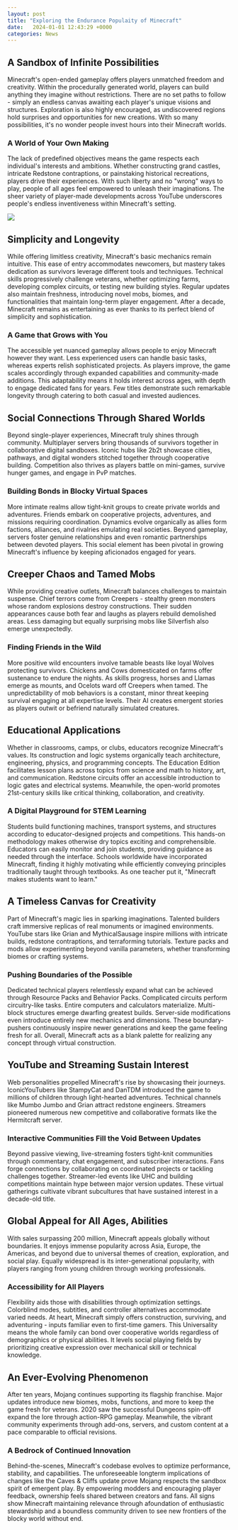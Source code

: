```yaml
---
layout: post
title: "Exploring the Endurance Populaity of Minecraft"
date:   2024-01-01 12:43:29 +0000
categories: News
---
```

## A Sandbox of Infinite Possibilities 

Minecraft's open-ended gameplay offers players unmatched freedom and creativity. Within the procedurally generated world, players can build anything they imagine without restrictions. There are no set paths to follow - simply an endless canvas awaiting each player's unique visions and structures. Exploration is also highly encouraged, as undiscovered regions hold surprises and opportunities for new creations. With so many possibilities, it's no wonder people invest hours into their Minecraft worlds. 

### A World of Your Own Making

The lack of predefined objectives means the game respects each individual's interests and ambitions. Whether constructing grand castles, intricate Redstone contraptions, or painstaking historical recreations, players drive their experiences. With such liberty and no "wrong" ways to play, people of all ages feel empowered to unleash their imaginations. The sheer variety of player-made developments across YouTube underscores people's endless inventiveness within Minecraft's setting.


![](https://static.planetminecraft.com/files/resource_media/screenshot/1243/2012-10-28_180359_3974647_lrg.jpg)
## Simplicity and Longevity

While offering limitless creativity, Minecraft's basic mechanics remain intuitive. This ease of entry accommodates newcomers, but mastery takes dedication as survivors leverage different tools and techniques. Technical skills progressively challenge veterans, whether optimizing farms, developing complex circuits, or testing new building styles. Regular updates also maintain freshness, introducing novel mobs, biomes, and functionalities that maintain long-term player engagement. After a decade, Minecraft remains as entertaining as ever thanks to its perfect blend of simplicity and sophistication. 

### A Game that Grows with You

The accessible yet nuanced gameplay allows people to enjoy Minecraft however they want. Less experienced users can handle basic tasks, whereas experts relish sophisticated projects. As players improve, the game scales accordingly through expanded capabilities and community-made additions. This adaptability means it holds interest across ages, with depth to engage dedicated fans for years. Few titles demonstrate such remarkable longevity through catering to both casual and invested audiences.

## Social Connections Through Shared Worlds

Beyond single-player experiences, Minecraft truly shines through community. Multiplayer servers bring thousands of survivors together in collaborative digital sandboxes. Iconic hubs like 2b2t showcase cities, pathways, and digital wonders stitched together through cooperative building. Competition also thrives as players battle on mini-games, survive hunger games, and engage in PvP matches. 

### Building Bonds in Blocky Virtual Spaces 

More intimate realms allow tight-knit groups to create private worlds and adventures. Friends embark on cooperative projects, adventures, and missions requiring coordination. Dynamics evolve organically as allies form factions, alliances, and rivalries emulating real societies. Beyond gameplay, servers foster genuine relationships and even romantic partnerships between devoted players. This social element has been pivotal in growing Minecraft's influence by keeping aficionados engaged for years.

## Creeper Chaos and Tamed Mobs  

While providing creative outlets, Minecraft balances challenges to maintain suspense. Chief terrors come from Creepers - stealthy green monsters whose random explosions destroy constructions. Their sudden appearances cause both fear and laughs as players rebuild demolished areas. Less damaging but equally surprising mobs like Silverfish also emerge unexpectedly.

### Finding Friends in the Wild

More positive wild encounters involve tamable beasts like loyal Wolves protecting survivors. Chickens and Cows domesticated on farms offer sustenance to endure the nights. As skills progress, horses and Llamas emerge as mounts, and Ocelots ward off Creepers when tamed. The unpredictability of mob behaviors is a constant, minor threat keeping survival engaging at all expertise levels. Their AI creates emergent stories as players outwit or befriend naturally simulated creatures.

## Educational Applications

Whether in classrooms, camps, or clubs, educators recognize Minecraft's values. Its construction and logic systems organically teach architecture, engineering, physics, and programming concepts. The Education Edition facilitates lesson plans across topics from science and math to history, art, and communication. Redstone circuits offer an accessible introduction to logic gates and electrical systems. Meanwhile, the open-world promotes 21st-century skills like critical thinking, collaboration, and creativity.

### A Digital Playground for STEM Learning 

Students build functioning machines, transport systems, and structures according to educator-designed projects and competitions. This hands-on methodology makes otherwise dry topics exciting and comprehensible. Educators can easily monitor and join students, providing guidance as needed through the interface. Schools worldwide have incorporated Minecraft, finding it highly motivating while efficiently conveying principles traditionally taught through textbooks. As one teacher put it, "Minecraft makes students want to learn."

## A Timeless Canvas for Creativity

Part of Minecraft's magic lies in sparking imaginations. Talented builders craft immersive replicas of real monuments or imagined environments. YouTube stars like Grian and MythicalSausage inspire millions with intricate builds, redstone contraptions, and terraforming tutorials. Texture packs and mods allow experimenting beyond vanilla parameters, whether transforming biomes or crafting systems. 

### Pushing Boundaries of the Possible

Dedicated technical players relentlessly expand what can be achieved through Resource Packs and Behavior Packs. Complicated circuits perform circuitry-like tasks. Entire computers and calculators materialize. Multi-block structures emerge dwarfing greatest builds. Server-side modifications even introduce entirely new mechanics and dimensions. These boundary-pushers continuously inspire newer generations and keep the game feeling fresh for all. Overall, Minecraft acts as a blank palette for realizing any concept through virtual construction.

## YouTube and Streaming Sustain Interest

Web personalities propelled Minecraft's rise by showcasing their journeys. IconicYouTubers like StampyCat and DanTDM introduced the game to millions of children through light-hearted adventures. Technical channels like Mumbo Jumbo and Grian attract redstone engineers. Streamers pioneered numerous new competitive and collaborative formats like the Hermitcraft server. 

### Interactive Communities Fill the Void Between Updates  

Beyond passive viewing, live-streaming fosters tight-knit communities through commentary, chat engagement, and subscriber interactions. Fans forge connections by collaborating on coordinated projects or tackling challenges together. Streamer-led events like UHC and building competitions maintain hype between major version updates. These virtual gatherings cultivate vibrant subcultures that have sustained interest in a decade-old title.

## Global Appeal for All Ages, Abilities

With sales surpassing 200 million, Minecraft appeals globally without boundaries. It enjoys immense popularity across Asia, Europe, the Americas, and beyond due to universal themes of creation, exploration, and social play. Equally widespread is its inter-generational popularity, with players ranging from young children through working professionals.

### Accessibility for All Players

Flexibility aids those with disabilities through optimization settings. Colorblind modes, subtitles, and controller alternatives accommodate varied needs. At heart, Minecraft simply offers construction, surviving, and adventuring - inputs familiar even to first-time gamers. This Universality means the whole family can bond over cooperative worlds regardless of demographics or physical abilities. It levels social playing fields by prioritizing creative expression over mechanical skill or technical knowledge.

## An Ever-Evolving Phenomenon

After ten years, Mojang continues supporting its flagship franchise. Major updates introduce new biomes, mobs, functions, and more to keep the game fresh for veterans. 2020 saw the successful Dungeons spin-off expand the lore through action-RPG gameplay. Meanwhile, the vibrant community experiments through add-ons, servers, and custom content at a pace comparable to official revisions. 

### A Bedrock of Continued Innovation

Behind-the-scenes, Minecraft's codebase evolves to optimize performance, stability, and capabilities. The unforeseeable longterm implications of changes like the Caves & Cliffs update prove Mojang respects the sandbox spirit of emergent play. By empowering modders and encouraging player feedback, ownership feels shared between creators and fans. All signs show Minecraft maintaining relevance through afoundation of enthusiastic stewardship and a boundless community driven to see new frontiers of the blocky world without end.